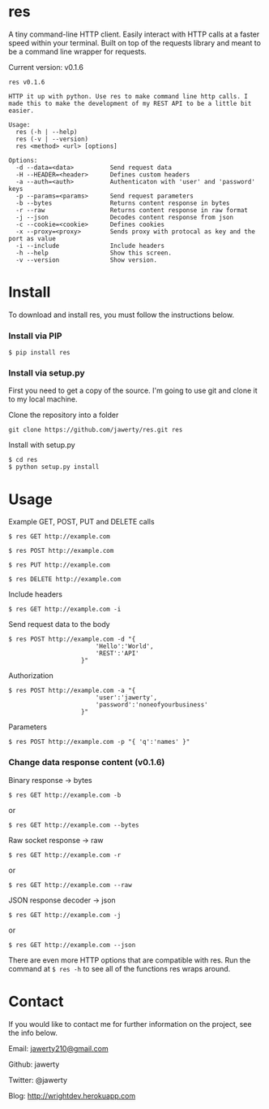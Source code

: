 # res
A tiny command-line HTTP client. Easily interact with HTTP calls at a faster speed within your terminal. Built on top of the requests library and meant to be a command line wrapper for requests. 

Current version: v0.1.6

```
res v0.1.6

HTTP it up with python. Use res to make command line http calls. I made this to make the development of my REST API to be a little bit easier.

Usage:
  res (-h | --help)
  res (-v | --version)
  res <method> <url> [options]

Options:
  -d --data=<data>          Send request data
  -H --HEADER=<header>      Defines custom headers
  -a --auth=<auth>          Authenticaton with 'user' and 'password' keys
  -p --params=<params>      Send request parameters
  -b --bytes                Returns content response in bytes
  -r --raw                  Returns content response in raw format
  -j --json                 Decodes content response from json
  -c --cookie=<cookie>      Defines cookies
  -x --proxy=<proxy>        Sends proxy with protocal as key and the port as value
  -i --include              Include headers
  -h --help                 Show this screen.
  -v --version              Show version.
```

# Install
To download and install res, you must follow the instructions below.

### Install via PIP
```
$ pip install res
```

### Install via setup.py
First you need to get a copy of the source. I'm going to use git and clone it to my local machine. 

Clone the repository into a folder
```
git clone https://github.com/jawerty/res.git res
```

Install with setup.py
```
$ cd res
$ python setup.py install
```

# Usage
Example GET, POST, PUT and DELETE calls
```
$ res GET http://example.com

$ res POST http://example.com

$ res PUT http://example.com

$ res DELETE http://example.com
```

Include headers
```
$ res GET http://example.com -i
```

Send request data to the body
```
$ res POST http://example.com -d "{
						'Hello':'World',
						'REST':'API'
					}"
```

Authorization
```
$ res POST http://example.com -a "{
						'user':'jawerty',
						'password':'noneofyourbusiness'
					}"
```

Parameters
```
$ res POST http://example.com -p "{ 'q':'names' }" 
```

### Change data response content (v0.1.6)

Binary response -> bytes 
```
$ res GET http://example.com -b
```
or
```
$ res GET http://example.com --bytes
```

Raw socket response -> raw
```
$ res GET http://example.com -r
```
or
```
$ res GET http://example.com --raw
```

JSON response decoder -> json
```
$ res GET http://example.com -j
```
or
```
$ res GET http://example.com --json
```

There are even more HTTP options that are compatible with res. Run the command at `$ res -h` to see all of the functions res wraps around.

# Contact
If you would like to contact me for further information on the project, see the info below.

Email: jawerty210@gmail.com

Github: jawerty

Twitter: @jawerty

Blog: <http://wrightdev.herokuapp.com>
